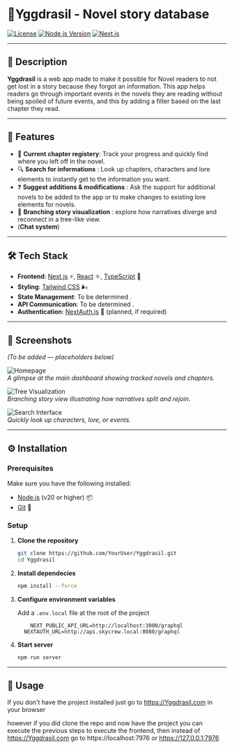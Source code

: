 # 🌳Yggdrasil - Novel story database
[![License](https://img.shields.io/badge/license-MIT-blue.svg)](LICENSE)
[![Node.js Version](https://img.shields.io/badge/node-%3E%3D20-brightgreen)](https://nodejs.org/)
[![Next.js](https://img.shields.io/badge/frontend-Next.js-000000)](https://nextjs.org/)

---

## 📝 Description

**Yggdrasil** is a web app made to make it possible for Novel readers to not get lost in a story because they forgot an information. This app helps readers go through important events in the novels they are reading without being spoiled of future events, and this by adding a filter based on the last chapter they read.


---

## 📖 Features

- 📝 **Current chapter registery**: Track your progress and quickly find where you left off in the novel.
- 🔍 **Search for informations** : Look up chapters, characters and lore elements to instantly get to the information you want.
- ❓ **Suggest additions & modifications** : Ask the support for additional novels to be added to the app or to make changes to existing lore elements for novels.
- 🌳 **Branching story visualization** : explore how narratives diverge and reconnect in a tree-like view.
- (**Chat system**)

---

## 🛠️ Tech Stack

- **Frontend**: [Next.js](https://nextjs.org/) ⚡, [React](https://reactjs.org/) ⚛️, [TypeScript](https://www.typescriptlang.org/) 📘  
- **Styling**: [Tailwind CSS](https://tailwindcss.com/) 🌬️  
- **State Management**: To be determined .  
- **API Communication**: To be determined .  
- **Authentication**: [NextAuth.js](https://next-auth.js.org/) 🔐 (planned, if required)  

---

## 📸 Screenshots

*(To be added — placeholders below)*  

![Homepage](/screen/homepage.png)  
*A glimpse at the main dashboard showing tracked novels and chapters.*  

![Tree Visualization](/screen/tree.png)  
*Branching story view illustrating how narratives split and rejoin.*  

![Search Interface](/screen/search.png)  
*Quickly look up characters, lore, or events.*  

---

## ⚙️ Installation

### **Prerequisites**

Make sure you have the following installed:  

- [Node.js](https://nodejs.org/) (v20 or higher) 📦  
- [Git](https://git-scm.com/) 🔧  

### **Setup**

1. **Clone the repository**  

   ```bash
   git clone https://github.com/YourUser/Yggdrasil.git
   cd Yggdrasil
   ```

2. **Install dependecies**

    ```bash
    npm install --force
    ```

3. **Configure environment variables**

    Add a `.env.local` file at the root of the project

    ```env
        NEXT_PUBLIC_API_URL=http://localhost:3000/graphql
      NEXTAUTH_URL=http://api.skycrew.local:8080/graphql
    ```

4. **Start server**

    ```bash
    npm run server
    ```

---

## 👾 Usage

If you don't have the project installed just go to https://Yggdrasil.com in your browser

however if you did clone the repo and now have the project you can execute the previous steps to execute the frontend, then instead of https://Yggdrasil.com go to https://localhost:7976 or https://127.0.0.1:7976
